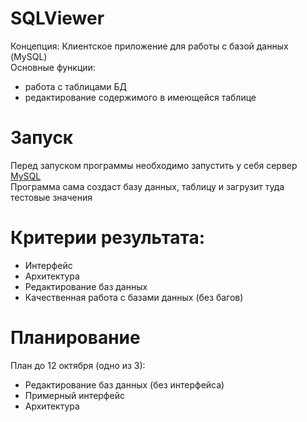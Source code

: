 # SQLViewer
Концепция: Клиентское приложение для работы с базой данных (MySQL)  
Основные функции: 
- работа с таблицами БД
- редактирование содержимого в имеющейся таблице

# Запуск
Перед запуском программы необходимо запустить у себя сервер [MySQL](https://dev.mysql.com/downloads/mysql/)  
Программа сама создаст базу данных, таблицу и загрузит туда тестовые значения

# Критерии результата:
- Интерфейc
- Архитектура
- Редактирование баз данных
- Качественная работа с базами данных (без багов)  

# Планирование
План до 12 октября (одно из 3): 
- Редактирование баз данных (без интерфейса)
- Примерный интерфейс
- Архитектура
